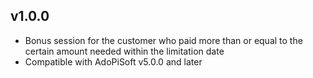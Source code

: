## v1.0.0
* Bonus session for the customer who paid more than or equal to the certain amount needed within the limitation date
* Compatible with AdoPiSoft v5.0.0 and later
